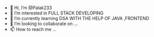 - 👋 Hi, I’m @Palak233
- 👀 I’m interested in FULL STACK DEVELOPING
- 🌱 I’m currently learning DSA WITH THE HELP OF JAVA ,FRONTEND
- 💞️ I’m looking to collaborate on ...
- 📫 How to reach me ...

<!---
Palak233/Palak233 is a ✨ special ✨ repository because its `README.md` (this file) appears on your GitHub profile.
You can click the Preview link to take a look at your changes.
--->
